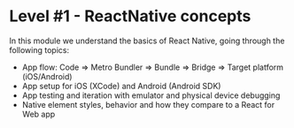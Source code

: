 # Level #1 - ReactNative concepts

In this module we understand the basics of React Native, going through the following topics:

- App flow: Code => Metro Bundler => Bundle => Bridge => Target platform (iOS/Android)
- App setup for iOS (XCode) and Android (Android SDK)
- App testing and iteration with emulator and physical device debugging
- Native element styles, behavior and how they compare to a React for Web app
